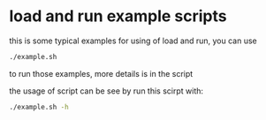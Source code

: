 # load and run example scripts

this is some typical examples for using of load and run, you can use

```bash
./example.sh 
```

to run those examples, more details is in the script

the usage of script can be see by run this scirpt with:

```bash
./example.sh -h
```
